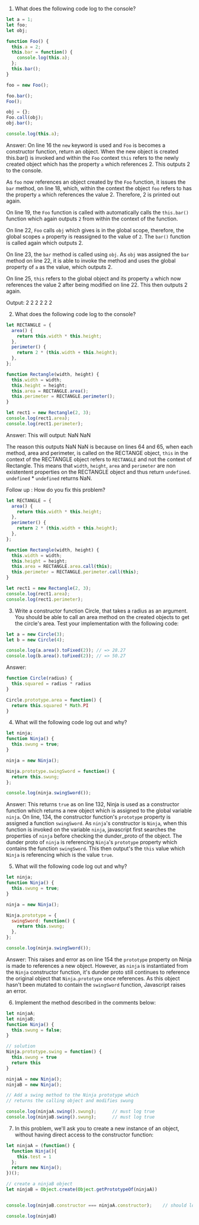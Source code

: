 1) What does the following code log to the console?

```js
let a = 1;
let foo;
let obj;

function Foo() {
  this.a = 2;
  this.bar = function() {
    console.log(this.a);
  };
  this.bar();
}

foo = new Foo();

foo.bar();
Foo();

obj = {};
Foo.call(obj);
obj.bar();

console.log(this.a);
```

Answer:
On line 16 the `new` keyword is used and `Foo` is becomes a constructor function, return an object. When the new object is created this.bar() is invoked and within the `Foo` context `this` refers to the newly created object which has the property `a` which references 2. This outputs 2 to the console.

As `foo` now references an object created by the `Foo` function, it issues the `bar` method, on line 18, which, within the context the object `foo` refers to has the property `a` which references the value 2. Therefore, 2 is printed out again.

On line 19, the `Foo` function is called with automatically calls the `this.bar()` function which again outputs `2` from within the context of the function.

On line 22, `Foo` calls `obj` which gives is in the global scope, therefore, the global scopes `a` property is reassigned to the value of `2`. The `bar()` function is called again which outputs 2.

On line 23, the `bar` method is called using `obj`. As `obj` was assigned the `bar` method on line 22, it is able to invoke the method and uses the global property of `a` as the value, which outputs 2. 

On line 25, `this` refers to the global object and its property `a` which now references the value 2 after being modified on line 22. This then outputs 2 again.

Output:
2
2
2
2
2
2

2) What does the following code log to the console?

```js
let RECTANGLE = {
  area() {
    return this.width * this.height;
  },
  perimeter() {
    return 2 * (this.width + this.height);
  },
};

function Rectangle(width, height) {
  this.width = width;
  this.height = height;
  this.area = RECTANGLE.area();
  this.perimeter = RECTANGLE.perimeter();
}

let rect1 = new Rectangle(2, 3);
console.log(rect1.area);
console.log(rect1.perimeter);
```

Answer:
This will output:
NaN
NaN

The reason this outputs NaN NaN is because on lines 64 and 65, when each method, area and perimeter, is called on the RECTANGE object, `this` in the context of the RECTANGLE object refers to `RECTANGLE` and not the context of Rectangle. This means that `width`, `height`, `area` and `perimeter` are non existentent properties on the RECTANGLE object and thus return `undefined`. `undefined` * `undefined` returns NaN. 

Follow up : How do you fix this problem?

```js
let RECTANGLE = {
  area() {
    return this.width * this.height;
  },
  perimeter() {
    return 2 * (this.width + this.height);
  },
};

function Rectangle(width, height) {
  this.width = width;
  this.height = height;
  this.area = RECTANGLE.area.call(this);
  this.perimeter = RECTANGLE.perimeter.call(this);
}

let rect1 = new Rectangle(2, 3);
console.log(rect1.area);
console.log(rect1.perimeter);
```

3) Write a constructor function Circle, that takes a radius as an argument. You should be able to call an area method on the created objects to get the circle's area. Test your implementation with the following code:

```js
let a = new Circle(3);
let b = new Circle(4);

console.log(a.area().toFixed(2)); // => 28.27
console.log(b.area().toFixed(2)); // => 50.27
```

Answer:
```js
function Circle(radius) {
  this.squared = radius * radius
}

Circle.prototype.area = function() {
  return this.squared * Math.PI
}
```

4) What will the following code log out and why?
```js
let ninja;
function Ninja() {
  this.swung = true;
}

ninja = new Ninja();

Ninja.prototype.swingSword = function() {
  return this.swung;
};

console.log(ninja.swingSword());
```

Answer:
This returns `true` as on line 132, Ninja is used as a constructor function which returns a new object which is assigned to the global variable `ninja`. On line, 134, the constructor function's `prototype` property is assigned a function `swingSword`. As `ninja`'s constructor is `Ninja`, when this function is invoked on the variable `ninja`, javascript first searches the properties of `ninja` before checking the dunder_proto of the object. The dunder proto of `ninja` is referencing `Ninja`'s `prototype` property which contains the function `swingSword`. This then output's the `this` value which `Ninja` is referencing which is the value `true`. 

5) What will the following code log out and why?

```js
let ninja;
function Ninja() {
  this.swung = true;
}

ninja = new Ninja();

Ninja.prototype = {
  swingSword: function() {
    return this.swung;
  },
};

console.log(ninja.swingSword()); 
```

Answer:
This raises and error as on line 154 the `prototype` property on Ninja is made to references a new object. However, as `ninja` is instantiated from the `Ninja` constructor function, it's dunder proto still continues to reference the original object that `Ninja.prototype` once references. As this object hasn't been mutated to contain the `swingSword` function, Javascript raises an error.  

6) Implement the method described in the comments below:

```js
let ninjaA;
let ninjaB;
function Ninja() {
  this.swung = false;
}

// solution
Ninja.prototype.swing = function() {
  this.swung = true
  return this
}

ninjaA = new Ninja();
ninjaB = new Ninja();

// Add a swing method to the Ninja prototype which
// returns the calling object and modifies swung

console.log(ninjaA.swing().swung);      // must log true
console.log(ninjaB.swing().swung);      // must log true
```

7) In this problem, we'll ask you to create a new instance of an object, without having direct access to the constructor function:

```js
let ninjaA = (function() {
  function Ninja(){
    this.test = 1
  };
  return new Ninja();
})();

// create a ninjaB object
let ninjaB = Object.create(Object.getPrototypeOf(ninjaA))


console.log(ninjaB.constructor === ninjaA.constructor);    // should log true

console.log(ninjaB)
``` 


